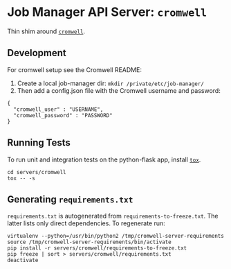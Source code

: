 # Job Manager API Server: `cromwell`

Thin shim around [`cromwell`](https://github.com/broadinstitute/cromwell).

## Development
For cromwell setup see the Cromwell README:
1. Create a local job-manager dir: `mkdir /private/etc/job-manager/`
1. Then add a config.json file with the Cromwell username and password:
```
{
  "cromwell_user" : "USERNAME",
  "cromwell_password" : "PASSWORD"
}
```

## Running Tests
To run unit and integration tests on the python-flask app, install
[`tox`](https://github.com/tox-dev/tox).
```
cd servers/cromwell
tox -- -s
```

## Generating `requirements.txt`

`requirements.txt` is autogenerated from `requirements-to-freeze.txt`. The
latter lists only direct dependencies. To regenerate run:
```
virtualenv --python=/usr/bin/python2 /tmp/cromwell-server-requirements
source /tmp/cromwell-server-requirements/bin/activate
pip install -r servers/cromwell/requirements-to-freeze.txt
pip freeze | sort > servers/cromwell/requirements.txt
deactivate
```
